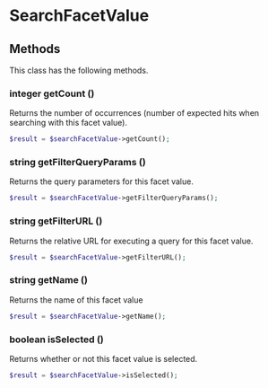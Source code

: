 # SearchFacetValue


## Methods
This class has the following methods.


### integer getCount ()
Returns the number of occurrences (number of expected hits when searching with this facet value).

```php
$result = $searchFacetValue->getCount();
```


### string getFilterQueryParams ()
Returns the query parameters for this facet value.

```php
$result = $searchFacetValue->getFilterQueryParams();
```


### string getFilterURL ()
Returns the relative URL for executing a query for this facet value.

```php
$result = $searchFacetValue->getFilterURL();
```


### string getName ()
Returns the name of this facet value

```php
$result = $searchFacetValue->getName();
```


### boolean isSelected ()
Returns whether or not this facet value is selected.

```php
$result = $searchFacetValue->isSelected();
```

